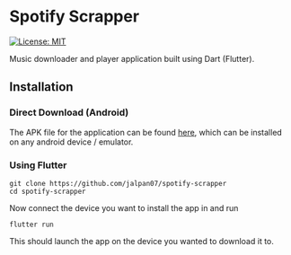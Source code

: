 # Spotify Scrapper
[![License: MIT](https://img.shields.io/badge/License-MIT-yellow.svg)](https://opensource.org/licenses/MIT)

Music downloader and player application built using Dart (Flutter).

## Installation 

### Direct Download (Android)

The APK file for the application can be found [here](https://drive.google.com/file/d/1XIZpzIyKp0tj-zhMIj7LuPyzfuJas14T/), which can be installed on any android device / emulator.

### Using Flutter 

```shell
git clone https://github.com/jalpan07/spotify-scrapper
cd spotify-scrapper
```

Now connect the device you want to install the app in and run 

```shell
flutter run
```

This should launch the app on the device you wanted to download it to.


